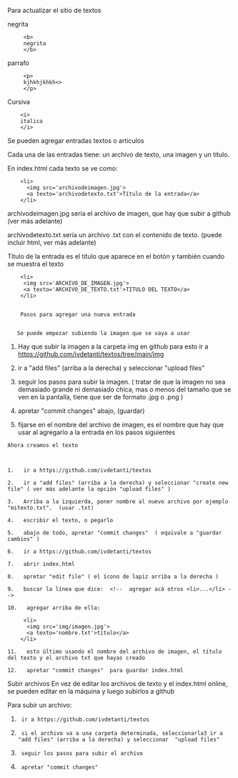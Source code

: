 Para actualizar el sitio de textos

 
negrita
         
         <b> 
         negrita 
         </b>

parrafo
 
         <p> 
         kjhkhjkhkh<> 
         </p>
 
 Cursiva
       
       
        <i> 
        italica 
        </i>

Se pueden agregar entradas 
textos o artículos

Cada una de las entradas tiene:
un archivo de texto, 
una imagen 
y un título.

En index.html cada texto se ve como:

        <li> 
          <img src='archivodeimagen.jpg'>
          <a texto='archivodetexto.txt'>Título de la entrada</a>
        </li>

archivodeimagen.jpg 
sería el archivo de imagen, que hay que subir a github (ver más adelante)

archivodetexto.txt
sería un archivo .txt con el contenido de texto. (puede incluir html, ver más adelante)

Título de la entrada
es el título que aparece en el botón y también cuando se muestra el texto


        <li> 
         <img src='ARCHIVO_DE_IMAGEN.jpg'>
         <a texto='ARCHIVO_DE_TEXTO.txt'>TITULO DEL TEXTO</a>
        </li>
         
        
        Pasos para agregar una nueva entrada
    
    
       Se puede empezar subiendo la imagen que se vaya a usar 
      
   1.   Hay que subir la imagen a la carpeta img en github
   para esto ir a https://github.com/ivdetanti/textos/tree/main/img
   
   2.   ir a "add files" (arriba a la derecha) y seleccionar  "upload files" 
   
   3.   seguir los pasos para subir la imagen. ( tratar de que la imagen no sea demasiado grande ni 
     demasiado chica, mas o menos del tamaño que se ven en la pantalla, tiene que ser de formato .jpg o .png )
      
   4.   apretar "commit changes" abajo, (guardar)

   5.   fijarse en el nombre del archivo de imagen, es el nombre que hay que usar al agregarlo a la entrada en los pasos siguientes
    
   
    Ahora creamos el texto
    
    
    
    1.   ir a https://github.com/ivdetanti/textos
    
    2.   ir a "add files" (arriba a la derecha) y seleccionar "create new file" ( ver más adelante la opción "upload files" )
    
    3.   Arriba a la izquierda, poner nombre al nuevo archivo por ejemplo "mitexto.txt".  (usar .txt)
    
    4.   escribir el texto, o pegarlo 
    
    5.   abajo de todo, apretar "commit changes"  ( equivale a "guardar cambios" )
    
    6.   ir a https://github.com/ivdetanti/textos
    
    7.   abrir index.html
    
    8.   apretar "edit file" ( el ícono de lapiz arriba a la derecha )
    
    9.   buscar la línea que dice:  <!--  agregar acá otros <li>...</li> -->
    
    10.   agregar arriba de ella: 
        
         <li> 
          <img src='img/imagen.jpg'>
          <a texto='nombre.txt'>título</a>
        </li>
      
    11.   esto último usando el nombre del archivo de imagen, el título del texto y el archivo txt que hayas creado
           
    12.   apretar "commit changes"  para guardar index.html
   
   
   
Subir archivos
En vez de editar los archivos de texto y el index.html online, se pueden editar en la máquina y luego subirlos a github

Para subir un archivo:

1.      ir a https://github.com/ivdetanti/textos
      
2.      si el archivo va a una carpeta determinada, seleccionarla3 ir a "add files" (arriba a la derecha) y seleccionar  "upload files" 
   
3.      seguir los pasos para subir el archivo
   
4.      apretar "commit changes"

 
   
   
        
   
           
           
        
        
        
    
        
